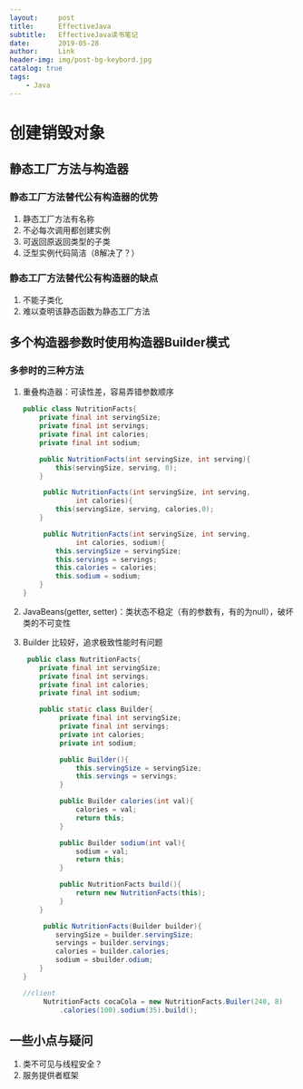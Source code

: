```yaml
---
layout:     post
title:      EffectiveJava
subtitle:   EffectiveJava读书笔记
date:       2019-05-28
author:     Link
header-img: img/post-bg-keybord.jpg
catalog: true
tags:
    - Java
---
```


# 创建销毁对象

## 静态工厂方法与构造器

### 静态工厂方法替代公有构造器的优势

1. 静态工厂方法有名称
2. 不必每次调用都创建实例
3. 可返回原返回类型的子类
4. 泛型实例代码简洁（8解决了？）

### 静态工厂方法替代公有构造器的缺点

1. 不能子类化
2. 难以查明该静态函数为静态工厂方法

## 多个构造器参数时使用构造器Builder模式

### 多参时的三种方法

1. 重叠构造器：可读性差，容易弄错参数顺序

   ```java
   public class NutritionFacts{
       private final int servingSize;
       private final int servings;
       private final int calories;
       private final int sodium;

       public NutritionFacts(int servingSize, int serving){
           this(servingSize, serving, 0);
       }

        public NutritionFacts(int servingSize, int serving,
                int calories){
           this(servingSize, serving, calories,0);
       }

        public NutritionFacts(int servingSize, int serving,
                int calories, sodium){
           this.servingSize = servingSize;
           this.servings = servings;
           this.calories = calories;
           this.sodium = sodium;
       }
   }
   ```

2. JavaBeans(getter, setter)：类状态不稳定（有的参数有，有的为null），破坏类的不可变性
3. Builder 比较好，追求极致性能时有问题

   ```java
    public class NutritionFacts{
       private final int servingSize;
       private final int servings;
       private final int calories;
       private final int sodium;

       public static class Builder{
            private final int servingSize;
            private final int servings;
            private int calories;
            private int sodium;

            public Builder(){
                this.servingSize = servingSize;
                this.servings = servings;
            }

            public Builder calories(int val){
                calories = val;
                return this;
            }

            public Builder sodium(int val){
                sodium = val;
                return this;
            }

            public NutritionFacts build(){
                return new NutritionFacts(this);
            }
       }

        public NutritionFacts(Builder builder){
           servingSize = builder.servingSize;
           servings = builder.servings;
           calories = builder.calories;
           sodium = sbuilder.odium;
       }
   }

   //client
        NutritionFacts cocaCola = new NutritionFacts.Builer(240, 8)
            .calories(100).sodium(35).build();
   ```

## 一些小点与疑问

1. 类不可见与线程安全？
2. 服务提供者框架